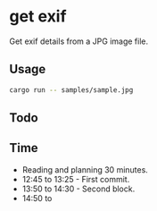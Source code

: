 # get exif

Get exif details from a JPG image file.

## Usage

```bash
cargo run -- samples/sample.jpg
```

## Todo


## Time

- Reading and planning 30 minutes.
- 12:45 to 13:25 - First commit.
- 13:50 to 14:30 - Second block.
- 14:50 to 
